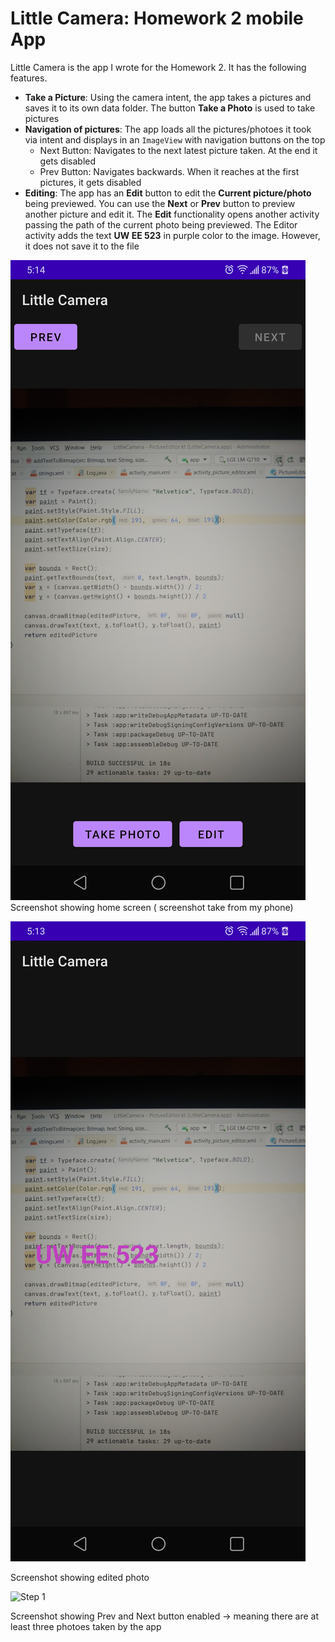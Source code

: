 # Little Camera: Homework 2 mobile App

Little Camera is the app I wrote for the Homework 2. It has the following features.
- **Take a Picture**: Using the camera intent, the app takes a pictures and saves it to its own data folder. The button **Take a Photo** is used to take pictures
- **Navigation of pictures**: The app loads all the pictures/photoes it took via intent and displays in an `ImageView` with navigation buttons on the top
  -  Next Button: Navigates to the next latest picture taken. At the end it gets disabled
  -  Prev Button: Navigates backwards. When it reaches at the first pictures, it gets disabled
- **Editing**: The app has an **Edit** button to edit the **Current picture/photo** being previewed. You can use the **Next** or **Prev** button to preview another picture and edit it. The **Edit** functionality opens another activity passing the path of the current photo being previewed. The Editor activity adds the text **UW EE 523** in purple color to the image. However, it does not save it to the file

![Step 1](images/home.PNG)
Screenshot showing home screen ( screenshot take from my phone)

![Step 1](images/edited.PNG)

Screenshot showing edited photo

![Step 1](images/multiple_photo.PNG)

Screenshot showing Prev and Next button enabled -> meaning there are at least three photoes taken by the app

